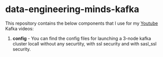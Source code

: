 # data-engineering-minds-kafka
This repository contains the below components that I use for my [Youtube](https://www.youtube.com/channel/UCya8wCkH9PSQQgT-50ohYvQ) Kafka videos:
1. **config** - You can find the config files for launching a 3-node kafka cluster locall without any securtity, with ssl security and with sasl_ssl security.
